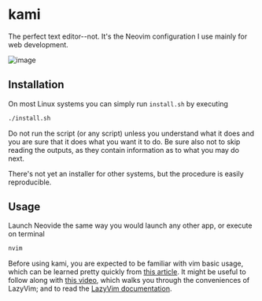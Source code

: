 # kami
The perfect text editor--not. It's the Neovim configuration I use mainly for web development.

![image](https://github.com/elfry2/kami/assets/47256917/f7ef5d13-26ff-46f0-a3dc-aa5bb2c5d16d)

## Installation
On most Linux systems you can simply run ```install.sh``` by executing
```bash
./install.sh
```

Do not run the script (or any script) unless you understand what it does and you are sure that it does what you want it to do. Be sure also not to skip reading the outputs, as they contain information as to what you may do next.

There's not yet an installer for other systems, but the procedure is easily reproducible.
## Usage
Launch Neovide the same way you would launch any other app, or execute on terminal
```bash
nvim
```

Before using kami, you are expected to be familiar with vim basic usage, which can be learned pretty quickly from [this article](https://www.linuxfoundation.org/blog/blog/classic-sysadmin-vim-101-a-beginners-guide-to-vim). It might be useful to follow along with [this video](https://www.youtube.com/watch?v=N93cTbtLCIM), which walks you through the conveniences of LazyVim; and to read the [LazyVim documentation](https://www.lazyvim.org/).
